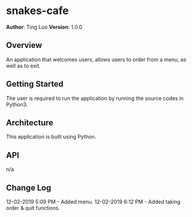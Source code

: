 # snakes-cafe

**Author**: Ting Luo
**Version**: 1.0.0

## Overview
An application that welcomes users, allows users to order from a menu, as well as to exit.

## Getting Started
The user is required to run the application by running the source codes in Python3.

## Architecture
This application is built using Python.

## API
n/a

## Change Log
12-02-2019 5:09 PM - Added menu.
12-02-2019 6:12 PM - Added taking order & quit functions.